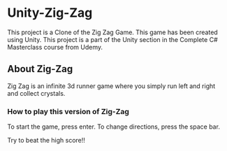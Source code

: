 # Unity-Zig-Zag
 This project is  a Clone of the Zig Zag Game. This game has been created using Unity. 
 This project is a part of the Unity section in the Complete C# Masterclass course from Udemy.


## About Zig-Zag
Zig Zag is an infinite 3d runner game where you simply run left and right and collect crystals.

### How to play this version of Zig-Zag
To start the game, press enter.
To change directions, press the space bar.

Try to beat the high score!!